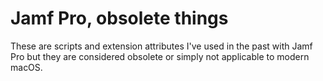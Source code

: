 # Jamf Pro, obsolete things
These are scripts and extension attributes I've used in the past with Jamf Pro but they are considered obsolete or simply not applicable to modern macOS.
